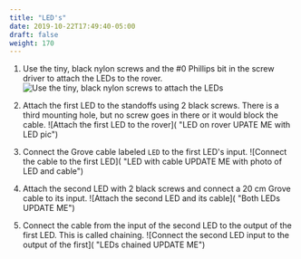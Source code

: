 ```yaml
---
title: "LED's"
date: 2019-10-22T17:49:40-05:00
draft: false
weight: 170
---
```


1. Use the tiny, black nylon screws and the #0 Phillips bit in the screw driver to attach the LEDs to the rover.
   ![Use the tiny, black nylon screws to attach the LEDs](/images/start/13_LedScrews.jpg "LED screws")

1. Attach the first LED to the standoffs using 2 black screws. There is a third mounting hole, but no screw goes in there or it would block the cable.
   ![Attach the first LED to the rover]( "LED on rover UPATE ME with LED pic")

1. Connect the Grove cable labeled `LED` to the first LED's input.
   ![Connect the cable to the first LED]( "LED with cable UPDATE ME with photo of LED and cable")

1. Attach the second LED with 2 black screws and connect a 20 cm Grove cable to its input.
   ![Attach the second LED and its cable]( "Both LEDs UPDATE ME")

1. Connect the cable from the input of the second LED to the output of the first LED. This is called chaining.
   ![Connect the second LED input to the output of the first]( "LEDs chained UPDATE ME")
